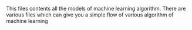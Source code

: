 This files contents all the models of machine learning algorithm.
There are various files which can give you a simple flow of various algorithm of machine learning
